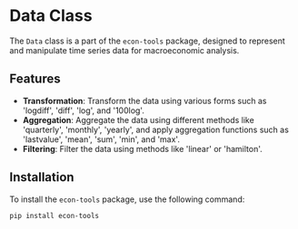 # Data Class

The `Data` class is a part of the `econ-tools` package, designed to represent and manipulate time series data for macroeconomic analysis.

## Features

- **Transformation**: Transform the data using various forms such as 'logdiff', 'diff', 'log', and '100log'.
- **Aggregation**: Aggregate the data using different methods like 'quarterly', 'monthly', 'yearly', and apply aggregation functions such as 'lastvalue', 'mean', 'sum', 'min', and 'max'.
- **Filtering**: Filter the data using methods like 'linear' or 'hamilton'.

## Installation

To install the `econ-tools` package, use the following command:

```sh
pip install econ-tools